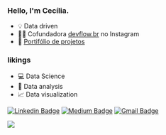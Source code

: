 ### Hello, I'm Cecília.

- 💡 Data driven
- 👩‍💻 Cofundadora [devflow.br](https://instagram.com/devflow.br?igshid=kyiunxiu1s3q) no Instagram
- 📌 [Portifólio de projetos](https://github.com/cecellhax/portifolio-ceciliasilvads/blob/main/README.md)

### likings

- 💻 Data Science
- 🎲 Data analysis
- 📈 Data visualization

[![Linkedin Badge](https://img.shields.io/badge/-Cecília_Silva_de_Souza-0099CC?style=flat&logo=Linkedin&logoColor=white&link=https://www.linkedin.com/in/cecília)](https://www.linkedin.com/in/cecília)
[![Medium Badge](https://img.shields.io/badge/-ceciliasilvads-000000?style=flat&logo=Medium&logoColor=white&link=https://ceciliasilvads.medium.com/)](https://ceciliasilvads.medium.com/)
[![Gmail Badge](https://img.shields.io/badge/-souza.cecilia@acad.ifma.edu.br-CC3300?style=flat&logo=Gmail&logoColor=white&link=mailto:souza.cecilia@acad.ifma.edu.br)](mailto:souza.cecilia@acad.ifma.edu.br)


<p align = "left"">
  <img src = "https://github-readme-stats.vercel.app/api?username=cecellhax&show_icons=true&theme=dark">
</p>
